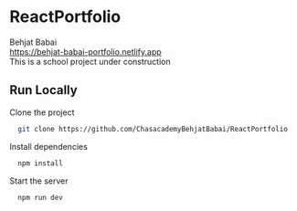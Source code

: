 # ReactPortfolio
Behjat Babai </br>
https://behjat-babai-portfolio.netlify.app </br>
This is a school project under construction

## Run Locally

Clone the project

```bash
  git clone https://github.com/ChasacademyBehjatBabai/ReactPortfolio
```

Install dependencies

```bash
  npm install
```

Start the server

```bash
  npm run dev
```
